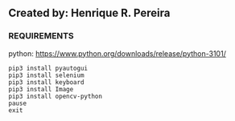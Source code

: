 ## Created by: Henrique R. Pereira

### REQUIREMENTS
python: https://www.python.org/downloads/release/python-3101/

```
pip3 install pyautogui
pip3 install selenium
pip3 install keyboard
pip3 install Image
pip3 install opencv-python
pause
exit
```


